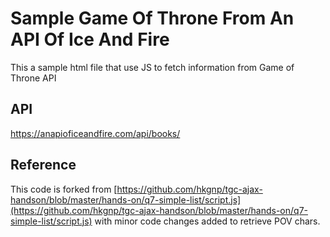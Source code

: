 # Sample Game Of Throne From An API Of Ice And Fire

This a sample html file that use JS to fetch information from Game of Throne API

## API

https://anapioficeandfire.com/api/books/

## Reference

This code is forked from [https://github.com/hkgnp/tgc-ajax-handson/blob/master/hands-on/q7-simple-list/script.js](https://github.com/hkgnp/tgc-ajax-handson/blob/master/hands-on/q7-simple-list/script.js) with minor code changes added to retrieve POV chars.
